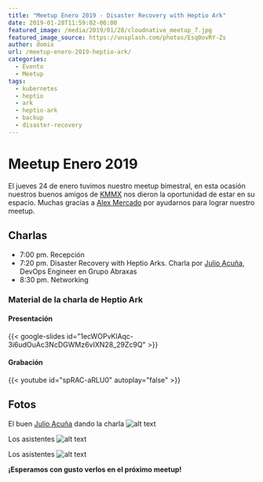 ```yaml
---
title: "Meetup Enero 2019 - Disaster Recovery with Heptio Ark"
date: 2019-01-28T11:59:02-06:00
featured_image: /media/2019/01/28/cloudnative_meetup_7.jpg
featured_image_source: https://unsplash.com/photos/Esq0ovRY-Zs
author: domix
url: /meetup-enero-2019-heptio-ark/
categories:
  - Evento
  - Meetup
tags:
  - kubernetes
  - heptio
  - ark
  - heptio-ark
  - backup
  - disaster-recovery
---
```


# Meetup Enero 2019

El jueves 24 de enero tuvimos nuestro meetup bimestral, en esta ocasión nuestros buenos amigos de [KMMX][01] nos dieron la oportunidad de estar en su espacio. Muchas gracias a [Alex Mercado][02] por ayudarnos para lograr nuestro meetup.

## Charlas

* 7:00 pm. Recepción
* 7:20 pm. Disaster Recovery with Heptio Arks. Charla por [Julio Acuña][06], DevOps Engineer en Grupo Abraxas
* 8:30 pm. Networking

### Material de la charla de Heptio Ark

#### Presentación

{{< google-slides id="1ecWOPvKlAqc-3i6udOuAc3NcDGWMz6vIXN28_29Zc9Q" >}}



#### Grabación

{{< youtube id="spRAC-aRLU0" autoplay="false" >}}

## Fotos

El buen [Julio Acuña][06] dando la charla
![alt text][03]

Los asistentes
![alt text][04]

Los asistentes
![alt text][05]



**¡Esperamos con gusto verlos en el próximo meetup!**

[01]: http://www.kmmx.mx/
[02]: https://twitter.com/alexmarket "Alex Mercado en Twitter"
[03]: /media/2019/01/28/01.jpg "Charla sobre Jenkins"
[04]: /media/2019/01/28/02.jpg "Charla sobre Jenkins"
[05]: /media/2019/01/28/03.jpg "Charla sobre Jenkins"
[06]: https://twitter.com/urkonn "Julio Acuña en Twitter"

